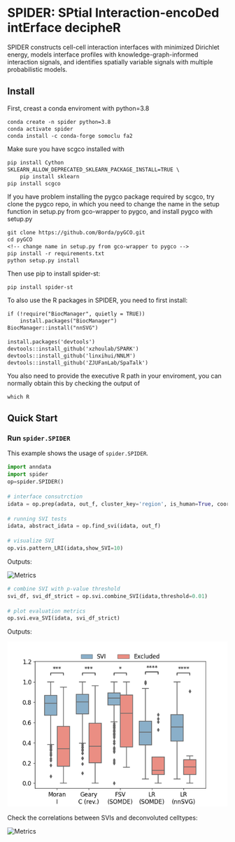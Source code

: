 # SPIDER: SPtial Interaction-encoDed intErface decipheR

SPIDER constructs cell-cell interaction interfaces with minimized Dirichlet energy, models interface profiles with knowledge-graph-informed interaction signals, and identifies spatially variable signals with multiple probabilistic models.

## Install
First, creast a conda enviroment with python=3.8
```shell
conda create -n spider python=3.8
conda activate spider
conda install -c conda-forge somoclu fa2
```
Make sure you have scgco installed with 
```shell
pip install Cython
SKLEARN_ALLOW_DEPRECATED_SKLEARN_PACKAGE_INSTALL=TRUE \ 
    pip install sklearn
pip install scgco
```

If you have problem installing the pygco package required by scgco, try clone the pygco repo, in which you need to change the name in the setup function in setup.py from gco-wrapper to pygco, and install pygco with setup.py
```shell
git clone https://github.com/Borda/pyGCO.git
cd pyGCO
<!-- change name in setup.py from gco-wrapper to pygco -->
pip install -r requirements.txt
python setup.py install
```

Then use pip to install spider-st:
```shell
pip install spider-st
```

To also use the R packages in SPIDER, you need to first install:
```shell
if (!require("BiocManager", quietly = TRUE))
    install.packages("BiocManager")
BiocManager::install("nnSVG")

install.packages('devtools')
devtools::install_github('xzhoulab/SPARK')
devtools::install_github('linxihui/NNLM')
devtools::install_github('ZJUFanLab/SpaTalk')
```

You also need to provide the executive R path in your enviroment, you can normally obtain this by checking the output of
```shell
which R
```

## Quick Start

### Run `spider.SPIDER`
This example shows the usage of `spider.SPIDER`.

```python
import anndata 
import spider
op=spider.SPIDER()

# interface consutrction
idata = op.prep(adata, out_f, cluster_key='region', is_human=True, coord_type='grid')

# running SVI tests
idata, abstract_idata = op.find_svi(idata, out_f)

# visualize SVI
op.vis.pattern_LRI(idata,show_SVI=10)
```

Outputs:

![Metrics](https://github.com/deepomicslab/SPIDER/raw/main/demo/PDAC_patterns.png)

```python
# combine SVI with p-value threshold
svi_df, svi_df_strict = op.svi.combine_SVI(idata,threshold=0.01)

# plot evaluation metrics
op.svi.eva_SVI(idata, svi_df_strict)
```

Outputs:

![Metrics](https://github.com/deepomicslab/SPIDER/raw/main/demo/PDAC_metric.png)

<!-- ```python
# transform SVI pattern from interfaces to spots
op.svi.idata_pattern_to_spot(idata)

# SVI-based spot clustering
op.cl.unsupervised_spot_clust(idata, adata, n_cluster=7)
```

Outputs:

![Metrics](https://github.com/deepomicslab/SPIDER/raw/main/demo/PDAC_boundary.png) -->

Check the correlations between SVIs and deconvoluted celltypes:

![Metrics](https://github.com/deepomicslab/SPIDER/raw/main/demo/st_decon_SVI.png)



